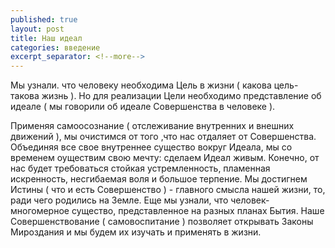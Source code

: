 ```yaml
---
published: true
layout: post
title: Наш идеал
categories: введение
excerpt_separator: <!--more-->
---
```

Мы узнали. что человеку необходима Цель в жизни ( какова цель-такова жизнь ). Но для реализации Цели необходимо представление об идеале ( мы говорили об идеале Совершенства в человеке ).
<!--more-->
Применяя самоосознание ( отслеживание внутренних и внешних движений ), мы очистимся от того ,что нас отдаляет от Совершенства. Объединяя все свое внутреннее существо вокруг Идеала, мы со временем оуществим свою мечту: сделаем Идеал живым.
Конечно, от нас будет требоваться стойкая устремленность, пламенная искренность, несгибаемая воля и большое терпение. Мы достигнем Истины ( что и есть Совершенство ) - главного смысла нашей жизни, то, ради чего родились на Земле.
Еще мы узнали, что человек-многомерное существо, представленное на разных планах Бытия. Наше Совершенствование ( самовоспитание ) позволяет открывать Законы Мироздания и мы будем их изучать и применять в жизни.
